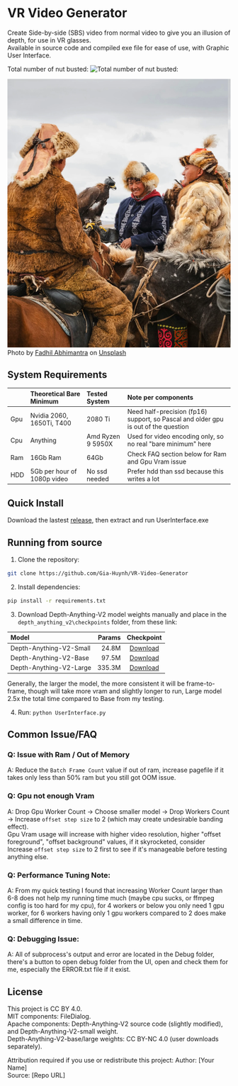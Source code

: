 # VR Video Generator
Create Side-by-side (SBS) video from normal video to give you an illusion of depth, for use in VR glasses.  
Available in source code and compiled exe file for ease of use, with Graphic User Interface.
  
Total number of nut busted:  ![Total number of nut busted: ](https://img.shields.io/github/stars/Gia-Huynh/VR-Video-Generator)  
  
![Left and Right alternating](GithubResources/ezgif.com-webp-maker.webp "Demo gif with left and right eye image alternating")
Photo by [Fadhil Abhimantra](https://unsplash.com/@fabhimantra?utm_source=unsplash&utm_medium=referral&utm_content=creditCopyText) on [Unsplash](https://unsplash.com/photos/eagle-hunters-in-traditional-attire-converse-on-horseback-vV3ovPQAlmc?utm_source=unsplash&utm_medium=referral&utm_content=creditCopyText)
      
## System Requirements

| 			 | Theoretical Bare Minimum   | Tested System 	| Note per components |
|:---------|:-----------------------|:-------------|:------------------|
| Gpu 		 | Nvidia 2060, 1650Ti, T400  | 2080 Ti		 	| Need half-precision (fp16) support, so Pascal and older gpu is out of the question|
| Cpu 		 | Anything 				  | Amd Ryzen 9 5950X| Used for video encoding only, so no real "bare minimum" here|
| Ram 		 | 16Gb Ram 				  | 64Gb 		 	| Check FAQ section below for Ram and Gpu Vram issue  |
| HDD		 | 5Gb per hour of 1080p video| No ssd needed   | Prefer hdd than ssd because this writes a lot  |

## Quick Install 
Download the lastest [release](https://github.com/Gia-Huynh/VR-Video-Generator/releases), then extract and run UserInterface.exe
## Running from source
1. Clone the repository:
```bash
git clone https://github.com/Gia-Huynh/VR-Video-Generator
```
2. Install dependencies:
```bash
pip install -r requirements.txt
```
3. Download Depth-Anything-V2 model weights manually and place in the ```depth_anything_v2\checkpoints``` folder, from these link:

| Model | Params | Checkpoint |
|:-|-:|:-:|
| Depth-Anything-V2-Small | 24.8M | [Download](https://huggingface.co/depth-anything/Depth-Anything-V2-Small/resolve/main/depth_anything_v2_vits.pth?download=true) |
| Depth-Anything-V2-Base | 97.5M | [Download](https://huggingface.co/depth-anything/Depth-Anything-V2-Base/resolve/main/depth_anything_v2_vitb.pth?download=true) |
| Depth-Anything-V2-Large | 335.3M | [Download](https://huggingface.co/depth-anything/Depth-Anything-V2-Large/resolve/main/depth_anything_v2_vitl.pth?download=true) |

Generally, the larger the model, the more consistent it will be frame-to-frame, though will take more vram and slightly longer to run, Large model 2.5x the total time compared to Base from my testing.  

4. Run: ```python UserInterface.py```

## Common Issue/FAQ
### Q: Issue with Ram / Out of Memory
A: Reduce the ```Batch Frame Count``` value if out of ram, increase pagefile if it takes only less than 50% ram but you still got OOM issue.
### Q: Gpu not enough Vram
A: Drop Gpu Worker Count -> Choose smaller model -> Drop Workers Count -> Increase ```offset step size``` to 2 (which may create undesirable banding effect).  
Gpu Vram usage will increase with higher video resolution, higher "offset foreground", "offset background" values, if it skyrocketed, consider Increase ```offset step size``` to 2 first to see if it's manageable before testing anything else.  
### Q: Performance Tuning Note:
A: From my quick testing I found that increasing Worker Count larger than 6-8 does not help my running time much (maybe cpu sucks, or ffmpeg config is too hard for my cpu), for 4 workers or below you only need 1 gpu worker, for 6 workers having only 1 gpu workers compared to 2 does make a small difference in time.
### Q: Debugging Issue:
A: All of subprocess's output and error are located in the Debug folder, there's a button to open debug folder from the UI, open and check them for me, especially the ERROR.txt file if it exist.
## License
This project is CC BY 4.0.  
MIT components: FileDialog.  
Apache components: Depth-Anything-V2 source code (slightly modified), and Depth-Anything-V2-small weight.  
Depth-Anything-V2-base/large weights: CC BY-NC 4.0 (user downloads separately).

Attribution required if you use or redistribute this project:
Author: [Your Name]  
Source: [Repo URL]
